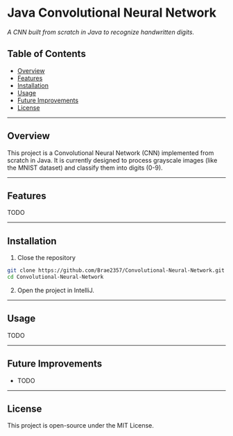 # Java Convolutional Neural Network
_A CNN built from scratch in Java to recognize handwritten digits._

## Table of Contents
- [Overview](#overview)
- [Features](#features)
- [Installation](#installation)
- [Usage](#usage)
- [Future Improvements](#future-improvements)
- [License](#license)

---

## Overview
This project is a Convolutional Neural Network (CNN) implemented from scratch in Java. It is currently designed to process grayscale images (like the MNIST dataset) and classify them into digits (0-9).

---

## Features
TODO

---

## Installation
1. Close the repository
  ```bash
  git clone https://github.com/Brae2357/Convolutional-Neural-Network.git
  cd Convolutional-Neural-Network
  ```
2. Open the project in IntelliJ.

---

## Usage
TODO

---

## Future Improvements
- TODO

---

## License
This project is open-source under the MIT License.

